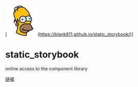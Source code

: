 [![alt text](/logo.svg "Logo")(https://blank811.github.io/static_storybook/)]
# static_storybook
online access to the component library

[链接](https://blank811.github.io/static_storybook/)